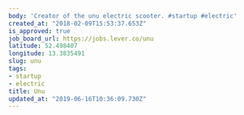 ```yaml
---
body: 'Creator of the unu electric scooter. #startup #electric'
created_at: "2018-02-09T15:53:37.653Z"
is_approved: true
job_board_url: https://jobs.lever.co/unu
latitude: 52.498407
longitude: 13.3835491
slug: unu
tags:
- startup
- electric
title: Unu
updated_at: "2019-06-16T10:36:09.730Z"
---
```

